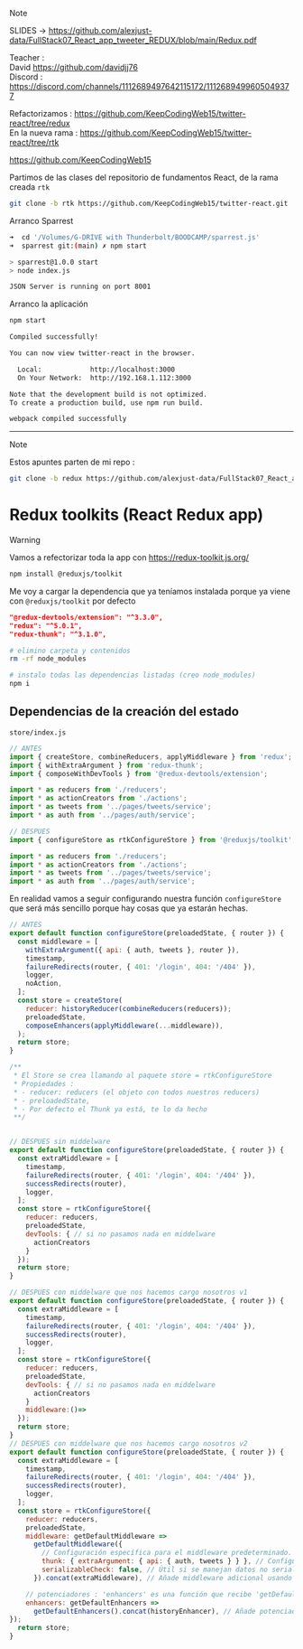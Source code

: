 
> [!NOTE] 
> SLIDES -> https://github.com/alexjust-data/FullStack07_React_app_tweeter_REDUX/blob/main/Redux.pdf
> 
> Teacher :   
> David https://github.com/davidjj76  
> Discord : https://discord.com/channels/1112689497642115172/1112689499605049377
>
> Refactorizamos : https://github.com/KeepCodingWeb15/twitter-react/tree/redux  
> En la nueva rama : https://github.com/KeepCodingWeb15/twitter-react/tree/rtk
> 
> https://github.com/KeepCodingWeb15  



Partimos de las clases del repositorio de fundamentos React, de la rama creada `rtk`


```sh
git clone -b rtk https://github.com/KeepCodingWeb15/twitter-react.git
```

Arranco Sparrest


```sh
➜  cd '/Volumes/G-DRIVE with Thunderbolt/BOODCAMP/sparrest.js'
➜  sparrest git:(main) ✗ npm start                                            

> sparrest@1.0.0 start
> node index.js

JSON Server is running on port 8001
```

Arranco la aplicación


```sh
npm start

Compiled successfully!

You can now view twitter-react in the browser.

  Local:            http://localhost:3000
  On Your Network:  http://192.168.1.112:3000

Note that the development build is not optimized.
To create a production build, use npm run build.

webpack compiled successfully
```

---

> [!NOTE]
>  Estos apuntes parten de mi repo :


```sh
git clone -b redux https://github.com/alexjust-data/FullStack07_React_app_tweeter_REDUX_Toolkit.git
```

# Redux toolkits (React Redux app)
> [!WARNING]  
> Vamos a refectorizar toda la app con https://redux-toolkit.js.org/


```sh
npm install @reduxjs/toolkit
```

Me voy a cargar la dependencia que ya teníamos instalada porque ya viene con `@reduxjs/toolkit` por defecto


```json
"@redux-devtools/extension": "^3.3.0",
"redux": "^5.0.1",
"redux-thunk": "^3.1.0",
```

```sh
# elimino carpeta y contenidos
rm -rf node_modules

# instalo todas las dependencias listadas (creo node_modules)
npm i
```

## Dependencias de la creación del estado

`store/index.js`

```js
// ANTES
import { createStore, combineReducers, applyMiddleware } from 'redux';
import { withExtraArgument } from 'redux-thunk';
import { composeWithDevTools } from '@redux-devtools/extension';

import * as reducers from './reducers';
import * as actionCreators from './actions';
import * as tweets from '../pages/tweets/service';
import * as auth from '../pages/auth/service';

// DESPUES
import { configureStore as rtkConfigureStore } from '@reduxjs/toolkit';

import * as reducers from './reducers';
import * as actionCreators from './actions';
import * as tweets from '../pages/tweets/service';
import * as auth from '../pages/auth/service';
```

En realidad vamos a seguir configurando nuestra función `configureStore` que será más sencillo porque hay cosas que ya estarán hechas.

```js
// ANTES 
export default function configureStore(preloadedState, { router }) {
  const middleware = [
    withExtraArgument({ api: { auth, tweets }, router }),
    timestamp,
    failureRedirects(router, { 401: '/login', 404: '/404' }),
    logger,
    noAction,
  ];
  const store = createStore(
    reducer: historyReducer(combineReducers(reducers));
    preloadedState,
    composeEnhancers(applyMiddleware(...middleware)),
  );
  return store;
}

/**
 * El Store se crea llamando al paquete store = rtkConfigureStore
 * Propiedades : 
 * - reducer: reducers (el objeto con todos nuestros reducers)
 * - preloadedState,
 * - Por defecto el Thunk ya está, te lo da hecho
 **/


// DESPUES sin middelware
export default function configureStore(preloadedState, { router }) {
  const extraMiddleware = [
    timestamp,
    failureRedirects(router, { 401: '/login', 404: '/404' }),
    successRedirects(router),
    logger,
  ];
  const store = rtkConfigureStore({
    reducer: reducers,
    preloadedState,
    devTools: { // si no pasamos nada en middelware
      actionCreators
    }
  });
  return store;
}

// DESPUES con middelware que nos hacemos cargo nosotros v1
export default function configureStore(preloadedState, { router }) {
  const extraMiddleware = [
    timestamp,
    failureRedirects(router, { 401: '/login', 404: '/404' }),
    successRedirects(router),
    logger,
  ];
  const store = rtkConfigureStore({
    reducer: reducers,
    preloadedState,
    devTools: { // si no pasamos nada en middelware
      actionCreators
    }
    middleware:()=>
  });
  return store;
}
// DESPUES con middelware que nos hacemos cargo nosotros v2
export default function configureStore(preloadedState, { router }) {
  const extraMiddleware = [
    timestamp,
    failureRedirects(router, { 401: '/login', 404: '/404' }),
    successRedirects(router),
    logger,
  ];
  const store = rtkConfigureStore({
    reducer: reducers,
    preloadedState,
    middleware: getDefaultMiddleware => 
      getDefaultMiddleware({ 
        // Configuración específica para el middleware predeterminado.
        thunk: { extraArgument: { api: { auth, tweets } } }, // Configuración adicional para el middleware thunk, como argumentos extra.
        serializableCheck: false, // Útil si se manejan datos no serializables en las acciones.
      }).concat(extraMiddleware), // Añade middleware adicional usando 'concat'.

    // potenciadores : 'enhancers' es una función que recibe 'getDefaultEnhancers'.
    enhancers: getDefaultEnhancers => 
      getDefaultEnhancers().concat(historyEnhancer), // Añade potenciadores adicionales usando 'concat'.
});
  return store;
}
```




